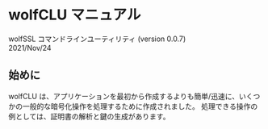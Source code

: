 
# wolfCLU マニュアル

 wolfSSL コマンドラインユーティリティ (version 0.0.7)    
2021/Nov/24


## 始めに
wolfCLU は、アプリケーションを最初から作成するよりも簡単/迅速に、いくつかの一般的な暗号化操作を処理するために作成されました。 処理できる操作の例としては、証明書の解析と鍵の生成があります。